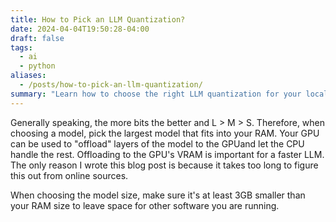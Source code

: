 ```yaml
---
title: How to Pick an LLM Quantization?
date: 2024-04-04T19:50:28-04:00
draft: false
tags:
  - ai
  - python
aliases:
  - /posts/how-to-pick-an-llm-quantization/
summary: "Learn how to choose the right LLM quantization for your local setup. This guide explains the importance of model size, bits, RAM, and GPU offloading for faster performance."
---
```


Generally speaking, the more bits the better and L > M > S. Therefore, when choosing a model, pick the largest model that fits into your RAM. Your GPU can be used to "offload" layers of the model to the GPUand let the CPU handle the rest. Offloading to the GPU's VRAM is important for a faster LLM. The only reason I wrote this blog post is because it takes too long to figure this out from online sources.

When choosing the model size, make sure it's at least 3GB smaller than your RAM size to leave space for other software you are running.
